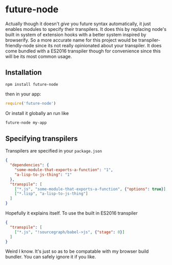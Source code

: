 # future-node

Actually though it doesn't _give_ you future syntax automatically, it just enables modules to specify their transpilers. It does this by replacing node's built in system of extension hooks with a better system inspired by browserify. So a more accurate name for this project would be transpiler-friendly-node since its not really opinionated about your transpiler. It does come bundled with a ES2016 transpiler though for convenience since this will be its most common usage.

## Installation

`npm install future-node`

then in your app:

```js
require('future-node')
```

Or install it globally an run like

```sh
future-node my-app
```

## Specifying transpilers

Transpilers are specified in your `package.json`

```json
{
  "dependencies": {
    "some-module-that-exports-a-function": "1",
    "a-lisp-to-js-thing": "1"
  },
  "transpile": [
    ["*.js", "some-module-that-exports-a-function", {"options": true}],
    ["*.lisp", "a-lisp-to-js-thing"]
  ]
}
```

Hopefully it explains itself. To use the built in ES2016 transpiler

```json
{
  "transpile": [
    ["*.js", "!sourcegraph/babel->js", {"stage": 0}]
  ]
}
```

Weird I know. It's just so as to be compatable with my browser build bundler. You can safely ignore it if you like.
